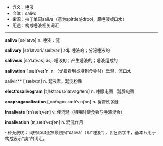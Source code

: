 - <span class="definition">含义：唾液</span>
- <span class="definition">变体：salivo</span>
- <span class="definition">来源：拉丁单词saliva（意为spittle或drool，即唾液或口水）</span>
- <span class="definition">用途：构成唾液相关词汇</span>


---


<span class="vocabulary">**saliva**</span> [səˈlaɪvə] n. 唾液；涎

<span class="vocabulary">**salivary**</span> [səˈlaɪvəri/ˈsælɪvəri] adj. 唾液的；分泌唾液的

<span class="vocabulary">**salivous**</span> [sә'laɪvәs] adj. 唾液的；产生唾液的；唾液组成的

<span class="vocabulary">**salivation**</span> [ˌsælɪˈveɪʃn] n.（尤指看到或嗅到食物时）垂涎，流口水

salivin**</span> [ˈsælɪvɪn] n. 涎液素，涎淀粉酶

<span class="vocabulary">**electrosalivogram**</span> [ɪˌlektrəʊsəˈlaɪvəgræm] n. 唾腺电图，涎腺电图

<span class="vocabulary">**esophagosalivation**</span> [iˌsɒfəgəʊˌsælɪˈveɪʃən] n. 食管性多涎

<span class="vocabulary">**insalivate**</span> [ɪnˈsælɪˌveɪt] v. 使混涎（咀嚼时使食物与唾液混合）

<span class="vocabulary">**insalivation**</span> [ɪnˌsælɪˈveɪʃən] n. 混涎作用


· 补充说明：词根sput虽然最初指“saliva”（即“唾液”），但在医学中，基本只用于构成表示“痰”的词汇。

